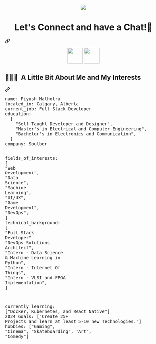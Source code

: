 
<!--
**Ajmal30/Ajmal30** is a ✨ _special_ ✨ repository because its `README.md` (this file) appears on your GitHub profile.

Here are some ideas to get you started:

- 🔭 I’m currently working on ...
- 🌱 I’m currently learning ...
- 👯 I’m looking to collaborate on ...
- 🤔 I’m looking for help with ...
- 💬 Ask me about ...
- 📫 How to reach me: ...
- 😄 Pronouns: ...
- ⚡ Fun fact: ...
-->
<p align="center">
  <img src=https://camo.githubusercontent.com/daa279ca78be42b310b9d7d7ea35f996418037e6fc81a54fc91ce6732e7f2e9e/68747470733a2f2f63617073756c652d72656e6465722e76657263656c2e6170702f6170693f747970653d776176696e6726636f6c6f723d6772616469656e7426746578743d48656c6c6f21266865696768743d3130302673656374696f6e3d686561646572>
</p>
<div class="markdown-heading" dir="auto"><h1 align="center" class="heading-element" dir="auto">
  Let's Connect and have a Chat!💬
</h1><a id="user-content---lets-connect-and-have-a-chat" class="anchor" aria-label="Permalink: 
  Let's Connect and have a Chat!💬
" href="#--lets-connect-and-have-a-chat"><svg class="octicon octicon-link" viewBox="0 0 16 16" version="1.1" width="16" height="16" aria-hidden="true"><path d="m7.775 3.275 1.25-1.25a3.5 3.5 0 1 1 4.95 4.95l-2.5 2.5a3.5 3.5 0 0 1-4.95 0 .751.751 0 0 1 .018-1.042.751.751 0 0 1 1.042-.018 1.998 1.998 0 0 0 2.83 0l2.5-2.5a2.002 2.002 0 0 0-2.83-2.83l-1.25 1.25a.751.751 0 0 1-1.042-.018.751.751 0 0 1-.018-1.042Zm-4.69 9.64a1.998 1.998 0 0 0 2.83 0l1.25-1.25a.751.751 0 0 1 1.042.018.751.751 0 0 1 .018 1.042l-1.25 1.25a3.5 3.5 0 1 1-4.95-4.95l2.5-2.5a3.5 3.5 0 0 1 4.95 0 .751.751 0 0 1-.018 1.042.751.751 0 0 1-1.042.018 1.998 1.998 0 0 0-2.83 0l-2.5 2.5a1.998 1.998 0 0 0 0 2.83Z"></path></svg></a></div>

<p align="center">
<a href="https://www.linkedin.com/in/ajmal-nayeem/">
  <img height="50" src="https://user-images.githubusercontent.com/46517096/166973395-19676cd8-f8ec-4abf-83ff-da8243505b82.png"/>
</a>
<a href="https://dev.to/ajmal_7">
  <img height="50" src="https://user-images.githubusercontent.com/46517096/166974096-7aeecad4-483e-4c85-983f-f4b37b3f794e.png"/>
</a>
</p>

<div class="markdown-heading" dir="auto"><h2 class="heading-element" dir="auto"> 👨🏻‍💻 &nbsp;A Little Bit About Me and My Interests</h2><a id="user-content---a-little-bit-about-me-and-my-interests" class="anchor" aria-label="Permalink:  👨🏻‍💻 &nbsp;A Little Bit About Me and My Interests" href="#--a-little-bit-about-me-and-my-interests"><svg class="octicon octicon-link" viewBox="0 0 16 16" version="1.1" width="16" height="16" aria-hidden="true"><path d="m7.775 3.275 1.25-1.25a3.5 3.5 0 1 1 4.95 4.95l-2.5 2.5a3.5 3.5 0 0 1-4.95 0 .751.751 0 0 1 .018-1.042.751.751 0 0 1 1.042-.018 1.998 1.998 0 0 0 2.83 0l2.5-2.5a2.002 2.002 0 0 0-2.83-2.83l-1.25 1.25a.751.751 0 0 1-1.042-.018.751.751 0 0 1-.018-1.042Zm-4.69 9.64a1.998 1.998 0 0 0 2.83 0l1.25-1.25a.751.751 0 0 1 1.042.018.751.751 0 0 1 .018 1.042l-1.25 1.25a3.5 3.5 0 1 1-4.95-4.95l2.5-2.5a3.5 3.5 0 0 1 4.95 0 .751.751 0 0 1-.018 1.042.751.751 0 0 1-1.042.018 1.998 1.998 0 0 0-2.83 0l-2.5 2.5a1.998 1.998 0 0 0 0 2.83Z"></path></svg></a></div>
<div class="highlight highlight-source-yaml notranslate position-relative overflow-auto" dir="auto"><pre><span class="pl-ent">name</span>: <span class="pl-s">Piyush Malhotra</span>
<span class="pl-ent">located_in</span>: <span class="pl-s">Calgary, Alberta</span>
<span class="pl-ent">current_job</span>: <span class="pl-s">Full Stack Developer</span>
<span class="pl-ent">education</span>:
  <span class="pl-s">[</span>
    <span class="pl-s"><span class="pl-pds">"</span>Self-Taught Developer and Designer<span class="pl-pds">"</span></span><span class="pl-s">,</span>
    <span class="pl-s"><span class="pl-pds">"</span>Master's in Electrical and Computer Engineering<span class="pl-pds">"</span></span><span class="pl-s">,</span>
    <span class="pl-s"><span class="pl-pds">"</span>Bachelor's in Electronics and Communication<span class="pl-pds">"</span></span><span class="pl-s">,</span>
  <span class="pl-s">]</span>
<span class="pl-ent">company</span>: <span class="pl-s">Soulber</span>

<span class="pl-ent">fields_of_interests</span>:
  <span class="pl-s">[</span>
    <span class="pl-s"><span class="pl-pds">"</span>Web Development<span class="pl-pds">"</span></span><span class="pl-s">,</span>
    <span class="pl-s"><span class="pl-pds">"</span>Data Science<span class="pl-pds">"</span></span><span class="pl-s">,</span>
    <span class="pl-s"><span class="pl-pds">"</span>Machine Learning<span class="pl-pds">"</span></span><span class="pl-s">,</span>
    <span class="pl-s"><span class="pl-pds">"</span>UI/UX<span class="pl-pds">"</span></span><span class="pl-s">,</span>
    <span class="pl-s"><span class="pl-pds">"</span>Game Development<span class="pl-pds">"</span></span><span class="pl-s">,</span>
    <span class="pl-s"><span class="pl-pds">"</span>DevOps<span class="pl-pds">"</span></span><span class="pl-s">,</span>
  <span class="pl-s">]</span>
<span class="pl-ent">technical_background</span>:
  <span class="pl-s">[</span>
    <span class="pl-s"><span class="pl-pds">"</span>Full Stack Developer<span class="pl-pds">"</span></span>
    <span class="pl-s"><span class="pl-pds">"</span>DevOps Solutions Architect<span class="pl-pds">"</span></span><span class="pl-s">,</span>
    <span class="pl-s"><span class="pl-pds">"</span>Intern - Data Science &amp; Machine Learning in Python<span class="pl-pds">"</span></span><span class="pl-s">,</span>
    <span class="pl-s"><span class="pl-pds">"</span>Intern - Internet Of Things<span class="pl-pds">"</span></span><span class="pl-s">,</span>
    <span class="pl-s"><span class="pl-pds">"</span>Intern - VLSI and FPGA Implementation<span class="pl-pds">"</span></span><span class="pl-s">,</span>
  <span class="pl-s">]</span>
  
<span class="pl-ent">currently_learning</span>: <span class="pl-s">["Docker, Kubernetes, and React Native"]</span>
<span class="pl-ent">2024 Goals</span>: <span class="pl-s">["Create 25+ Projects and learn at least 5-10 new Technologies."]</span>
<span class="pl-ent">hobbies</span>: <span class="pl-s">["Gaming", "Cinema", "Skateboarding", "Art", "Comedy"]</span></pre><div class="zeroclipboard-container position-absolute right-0 top-0">
  </div></div>
 
